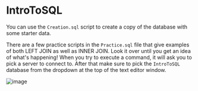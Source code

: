 # IntroToSQL

You can use the `Creation.sql` script to create a copy of the database with some starter data.

There are a few practice scripts in the `Practice.sql` file that give examples of both LEFT JOIN as well as INNER JOIN.
Look it over until you get an idea of what's happening!  When you try to execute a command, it will ask you to pick a server to connect to.
After that make sure to pick the `IntroToSQL` database from the dropdown at the top of the text editor window.

![image](https://user-images.githubusercontent.com/44753236/187995852-0462b9b1-5f24-42aa-9b6b-dfe51582fbdd.png)

